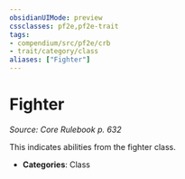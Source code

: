 ```yaml
---
obsidianUIMode: preview
cssclasses: pf2e,pf2e-trait
tags:
- compendium/src/pf2e/crb
- trait/category/class
aliases: ["Fighter"]
---
```

# Fighter  
*Source: Core Rulebook p. 632*  

This indicates abilities from the fighter class.

- **Categories**: Class
